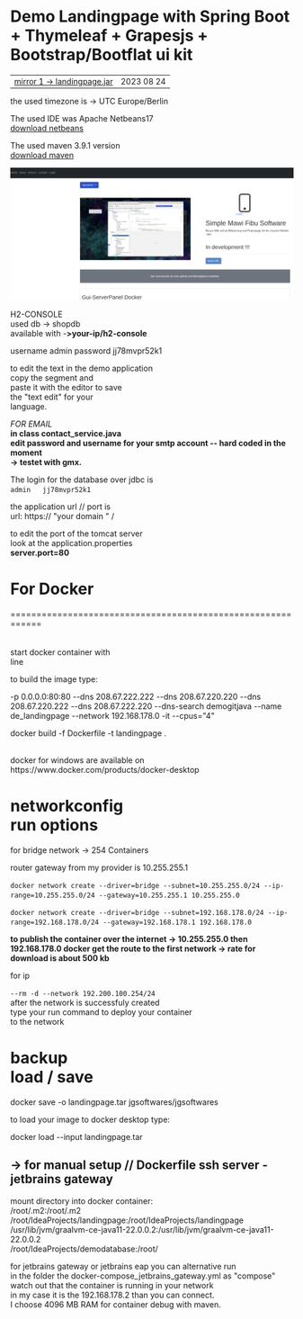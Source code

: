 # Demo Landingpage with Spring Boot + Thymeleaf + Grapesjs + Bootstrap/Bootflat ui kit



|  |  |  
|--|--|  
| [mirror 1 -> landingpage.jar](http://demogitjava.ddns.net:8000/landingpage.jar) |  2023 08 24|  




the used timezone is -> UTC Europe/Berlin

The used IDE was Apache Netbeans17  
[download netbeans](https://netbeans.apache.org/download/index.html)

The used maven 3.9.1 version  
[download maven](https://maven.apache.org/download.cgi)

![enter image description here](https://raw.githubusercontent.com/demogitjava/demodatabase/master/landingapge.png)


H2-CONSOLE  
used db -> shopdb  
available with  -**>your-ip/h2-console**

username admin password jj78mvpr52k1

to edit the text in the demo application  
copy the segment and  
paste it with the editor to save  
the "text edit" for your  
language.

*FOR EMAIL*  
**in class contact_service.java  
edit password and username for your smtp account -- hard coded in the moment  
-> testet with gmx.**



The login for the database over jdbc is  
`admin  
jj78mvpr52k1`

the application url // port is  
url: https:// "your domain " /

to edit the port of the tomcat server  
look at the application.properties  
**server.port=80**



# For Docker
============================================================  
<br/>  
start docker container with   
line   


to build the image type:

-p 0.0.0.0:80:80 --dns 208.67.222.222 --dns 208.67.220.220 --dns 208.67.220.222 --dns 208.67.222.220 --dns-search demogitjava --name de_landingpage --network 192.168.178.0 -it --cpus="4"


docker build -f Dockerfile -t landingpage .

<br/>  
docker for windows are available on https://www.docker.com/products/docker-desktop  


networkconfig  
run options  
============================================================

for bridge network -> 254 Containers

router gateway from my provider is 10.255.255.1

`docker network create --driver=bridge --subnet=10.255.255.0/24 --ip-range=10.255.255.0/24 --gateway=10.255.255.1 10.255.255.0`

`docker network create --driver=bridge --subnet=192.168.178.0/24 --ip-range=192.168.178.0/24 --gateway=192.168.178.1 192.168.178.0`

**to publish the container over the internet
-> 10.255.255.0
then 192.168.178.0
docker get the route to the first network -> rate for download is about 500 kb**


for ip

`--rm -d --network 192.200.100.254/24`  
after the network is successfuly created  
type your run command to deploy your container  
to the network





backup  
load / save  
============================================================

docker save -o landingpage.tar jgsoftwares/jgsoftwares

to load your image to docker desktop type:


docker load --input landingpage.tar




-> for manual setup // Dockerfile ssh server - jetbrains gateway
----------------------------------------  
mount directory into docker container:  
/root/.m2:/root/.m2    
/root/IdeaProjects/landingpage:/root/IdeaProjects/landingpage    
/usr/lib/jvm/graalvm-ce-java11-22.0.0.2:/usr/lib/jvm/graalvm-ce-java11-22.0.0.2    
/root/IdeaProjects/demodatabase:/root/

for jetbrains gateway or jetbrains eap you can alternative run   
in the folder the docker-compose_jetbrains_gateway.yml as "compose"  
watch out that the container is running in your network   
in my case it is the 192.168.178.2 than you can connect.  
I choose 4096 MB RAM for container debug with maven.
